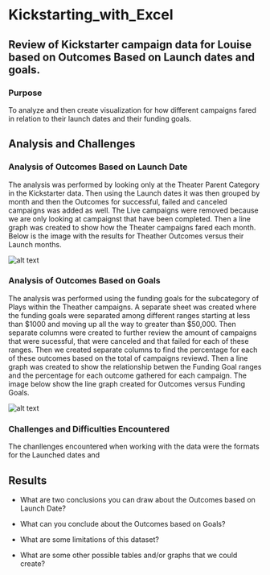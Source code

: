 # Kickstarting_with_Excel

## Review of Kickstarter campaign data for Louise based on Outcomes Based on Launch dates and goals.

### Purpose
To analyze and then create visualization for how different campaigns fared in relation to their launch dates and their funding goals.

## Analysis and Challenges

### Analysis of Outcomes Based on Launch Date
The analysis was performed by looking only at the Theater Parent Category in the Kickstarter data. Then using the Launch dates it was then grouped by month and then the Outcomes for successful, failed and canceled campaigns was added as well. The Live campaigns were removed because we are only looking at campaignst that have been completed. Then a line graph was created to show how the Theater campaigns fared each month. Below is the image with the results for Theather Outcomes versus their Launch months.  

![alt text](https://github.com/sandramcardona/Kickstarting_with_Excel/blob/master/Resources/Theather_Outcomes_vs_Launch.png?raw=true)


### Analysis of Outcomes Based on Goals
The analysis was performed using the funding goals for the subcategory of Plays within the Theather campaigns. A separate sheet was created where the funding goals were separated among different ranges starting at less than $1000 and moving up all the way to greater than $50,000. Then separate columns were created to further review the amount of campaigns that were sucessful, that were canceled and that failed for each of these ranges. Then we created separate columns to find the percentage for each of these outcomes based on the total of campaigns reviewd. Then a line graph was created to show the relationship betwen the Funding Goal ranges and the percentage for each outcome gathered for each campaign. 
The image below show the line graph created for Outcomes versus Funding Goals. 

![alt text](https://github.com/sandramcardona/Kickstarting_with_Excel/blob/master/Resources/Outcomes_vs_Goal.png?raw=true)

### Challenges and Difficulties Encountered
The chanllenges encountered when working with the data were the formats for the Launched dates and 

## Results

- What are two conclusions you can draw about the Outcomes based on Launch Date?

- What can you conclude about the Outcomes based on Goals?

- What are some limitations of this dataset?

- What are some other possible tables and/or graphs that we could create?


